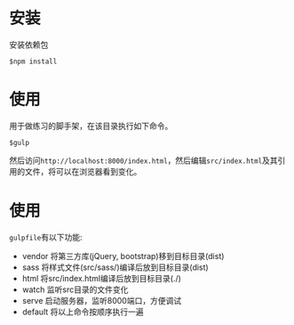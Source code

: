 # 安装
安装依赖包

```
$npm install
```

# 使用
用于做练习的脚手架，在该目录执行如下命令。

```
$gulp
```

然后访问`http://localhost:8000/index.html`，然后编辑`src/index.html`及其引用的文件，将可以在浏览器看到变化。

# 使用
`gulpfile`有以下功能:

* vendor 将第三方库(jQuery, bootstrap)移到目标目录(dist)
* sass 将样式文件(src/sass/)编译后放到目标目录(dist)
* html 将src/index.html编译后放到目标目录(./)
* watch 监听src目录的文件变化
* serve 启动服务器，监听8000端口，方便调试
* default 将以上命令按顺序执行一遍
